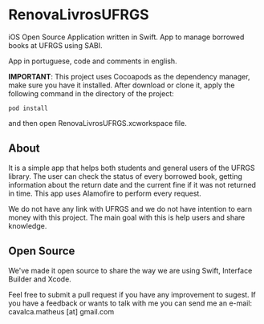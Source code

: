 # RenovaLivrosUFRGS
iOS Open Source Application written in Swift. App to manage borrowed books at UFRGS using SABI.

App in portuguese, code and comments in english.

**IMPORTANT**: This project uses Cocoapods as the dependency manager, make sure you have it installed. After download or clone it, apply the following command in the directory of the project:

```
pod install 
```

and then open RenovaLivrosUFRGS.xcworkspace file.

About
-------
It is a simple app that helps both students and general users of the UFRGS library. The user can check the status of every borrowed book, getting information about the return date and the current fine if it was not returned in time. 
This app uses Alamofire to perform every request. 

We do not have any link with UFRGS and we do not have intention to earn money with this project. The main goal with this is help users and share knowledge. 

Open Source
-----------
We've made it open source to share the way we are using Swift, Interface Builder and Xcode.

Feel free to submit a pull request if you have any improvement to sugest. If you have a feedback or wants to talk with me you can send me an e-mail: cavalca.matheus [at] gmail.com

